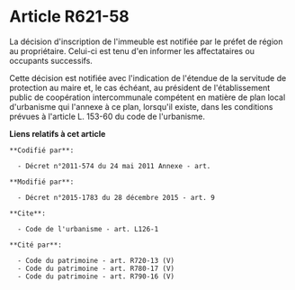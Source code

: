 # Article R621-58

La décision d'inscription de l'immeuble est notifiée par le préfet de région au propriétaire. Celui-ci est tenu d'en informer
les affectataires ou occupants successifs. 

Cette décision est notifiée avec l'indication de l'étendue de la servitude de protection au maire et, le cas échéant, au
président de l'établissement public de coopération intercommunale compétent en matière de plan local d'urbanisme qui l'annexe
à ce plan, lorsqu'il existe, dans les conditions prévues à l'article L. 153-60 du code de l'urbanisme.

**Liens relatifs à cet article**

	**Codifié par**:

	  - Décret n°2011-574 du 24 mai 2011 Annexe - art.

	**Modifié par**:

	  - Décret n°2015-1783 du 28 décembre 2015 - art. 9

	**Cite**:

	  - Code de l'urbanisme - art. L126-1

	**Cité par**:

	  - Code du patrimoine - art. R720-13 (V)
	  - Code du patrimoine - art. R780-17 (V)
	  - Code du patrimoine - art. R790-16 (V)
